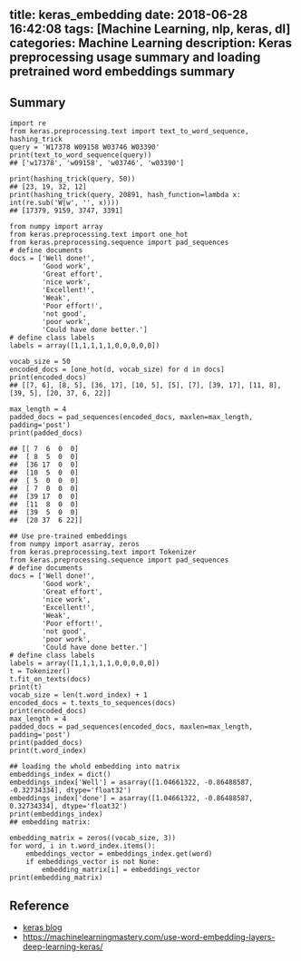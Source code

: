 title: keras_embedding
date: 2018-06-28 16:42:08
tags: [Machine Learning, nlp, keras, dl]
categories: Machine Learning
description: Keras preprocessing usage summary and loading pretrained word embeddings summary
---


## Summary

```
import re
from keras.preprocessing.text import text_to_word_sequence, hashing_trick
query = 'W17378 W09158 W03746 W03390'
print(text_to_word_sequence(query))
## ['w17378', 'w09158', 'w03746', 'w03390']

print(hashing_trick(query, 50))
## [23, 19, 32, 12]
print(hashing_trick(query, 20891, hash_function=lambda x: int(re.sub('W|w', '', x))))
## [17379, 9159, 3747, 3391]

```

```
from numpy import array
from keras.preprocessing.text import one_hot
from keras.preprocessing.sequence import pad_sequences
# define documents
docs = ['Well done!',
		'Good work',
		'Great effort',
		'nice work',
		'Excellent!',
		'Weak',
		'Poor effort!',
		'not good',
		'poor work',
		'Could have done better.']
# define class labels
labels = array([1,1,1,1,1,0,0,0,0,0])

vocab_size = 50
encoded_docs = [one_hot(d, vocab_size) for d in docs]
print(encoded_docs)
## [[7, 6], [8, 5], [36, 17], [10, 5], [5], [7], [39, 17], [11, 8], [39, 5], [20, 37, 6, 22]]

max_length = 4
padded_docs = pad_sequences(encoded_docs, maxlen=max_length, padding='post')
print(padded_docs)

## [[ 7  6  0  0]
##  [ 8  5  0  0]
##  [36 17  0  0]
##  [10  5  0  0]
##  [ 5  0  0  0]
##  [ 7  0  0  0]
##  [39 17  0  0]
##  [11  8  0  0]
##  [39  5  0  0]
##  [20 37  6 22]]

```

```
## Use pre-trained embeddings
from numpy import asarray, zeros
from keras.preprocessing.text import Tokenizer
from keras.preprocessing.sequence import pad_sequences
# define documents
docs = ['Well done!',
		'Good work',
		'Great effort',
		'nice work',
		'Excellent!',
		'Weak',
		'Poor effort!',
		'not good',
		'poor work',
		'Could have done better.']
# define class labels
labels = array([1,1,1,1,1,0,0,0,0,0])
t = Tokenizer()
t.fit_on_texts(docs)
print(t)
vocab_size = len(t.word_index) + 1
encoded_docs = t.texts_to_sequences(docs)
print(encoded_docs)
max_length = 4
padded_docs = pad_sequences(encoded_docs, maxlen=max_length, padding='post')
print(padded_docs)
print(t.word_index)

## loading the whold embedding into matrix
embeddings_index = dict()
embeddings_index['Well'] = asarray([1.04661322, -0.86488587, -0.32734334], dtype='float32')
embeddings_index['done'] = asarray([1.04661322, -0.86488587, 0.32734334], dtype='float32')
print(embeddings_index)
## embedding matrix:

embedding_matrix = zeros((vocab_size, 3))
for word, i in t.word_index.items():
    embeddings_vector = embeddings_index.get(word)
    if embeddings_vector is not None:
        embedding_matrix[i] = embeddings_vector
print(embedding_matrix)
```


## Reference
- [keras blog](https://blog.keras.io/using-pre-trained-word-embeddings-in-a-keras-model.html)
- https://machinelearningmastery.com/use-word-embedding-layers-deep-learning-keras/
